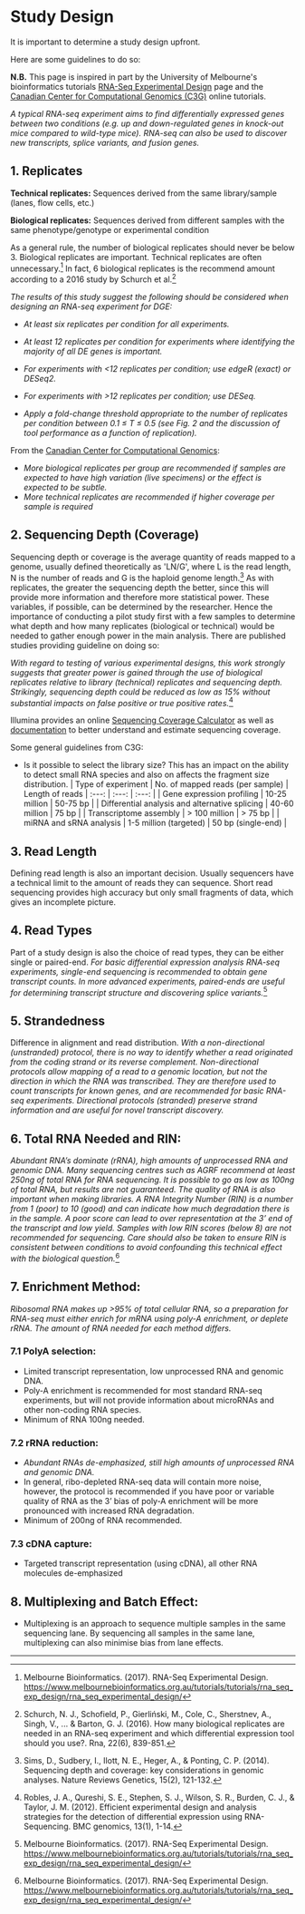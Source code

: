 # Study Design
It is important to determine a study design upfront.

Here are some guidelines to do so:

**N.B.** This page is inspired in part by the University of Melbourne's bioinformatics tutorials [RNA-Seq Experimental Design](https://www.melbournebioinformatics.org.au/tutorials/tutorials/rna_seq_exp_design/rna_seq_experimental_design/) page and the [Canadian Center for Computational Genomics (C3G)](https://www.computationalgenomics.ca/) online tutorials.

_A typical RNA-seq experiment aims to find differentially expressed genes between two conditions (e.g. up and down-regulated genes in knock-out mice compared to wild-type mice). RNA-seq can also be used to discover new transcripts, splice variants, and fusion genes._

## 1. Replicates

**Technical replicates:** Sequences derived from the same library/sample (lanes, flow cells, etc.)

**Biological replicates:** Sequences derived from different samples with the same phenotype/genotype or experimental condition

As a general rule, the number of biological replicates should never be below 3. Biological replicates are important. Technical replicates are often unnecessary.[^1] In fact, 6 biological replicates is the recommend amount according to a 2016 study by Schurch et al.[^2] 

*The results of this study suggest the following should be considered when designing an RNA-seq experiment for DGE:*

* *At least six replicates per condition for all experiments.*

* *At least 12 replicates per condition for experiments where identifying the majority of all DE genes is important.*

* *For experiments with <12 replicates per condition; use edgeR (exact) or DESeq2.*

* *For experiments with >12 replicates per condition; use DESeq.*

* *Apply a fold-change threshold appropriate to the number of replicates per condition between 0.1 ≤ T ≤ 0.5 (see Fig. 2 and the discussion of tool performance as a function of replication).*

From the [Canadian Center for Computational Genomics](https://www.computationalgenomics.ca/):
* *More biological replicates per group are recommended if
samples are expected to have high variation (live specimens) or the effect is expected to be subtle.*
* *More technical replicates are recommended if higher coverage per sample is required*

## 2. Sequencing Depth (Coverage)

Sequencing depth or coverage is the average quantity of reads mapped to a genome, usually defined theoretically as 'LN/G', where L is the read length, N is the number of reads and G is the haploid genome length.[^3] As with replicates, the greater the sequencing depth the better, since this will provide more information and therefore more statistical power. These variables, if possible, can be determined by the researcher. Hence the importance of conducting a pilot study first with a few samples to determine what depth and how many replicates (biological or technical) would be needed to gather enough power in the main analysis. There are published studies providing guideline on doing so:

*With regard to testing of various experimental designs, this work strongly suggests that greater power is gained through the use of biological replicates relative to library (technical) replicates and sequencing depth. Strikingly, sequencing depth could be reduced as low as 15% without substantial impacts on false positive or true positive rates.*[^4]

Illumina provides an online [Sequencing Coverage Calculator](https://support.illumina.com/downloads/sequencing_coverage_calculator.html) as well as [documentation](https://www.illumina.com/content/dam/illumina-marketing/documents/products/technotes/technote_coverage_calculation.pdf) to better understand and estimate sequencing coverage.

Some general guidelines from C3G:
* Is it possible to select the library size? This has an impact on the ability to detect small RNA species and also on affects the fragment size distribution.
| Type of experiment | No. of mapped reads (per sample) | Length of reads
| :---: | :---: | :---: |
| Gene expression profiling | 10-25 million | 50-75 bp |
| Differential analysis and alternative splicing | 40-60 million | 75 bp |
| Transcriptome assembly | > 100 million | > 75 bp |
| miRNA and sRNA analysis | 1-5 million (targeted) | 50 bp (single-end) |

## 3. Read Length

Defining read length is also an important decision. Usually sequencers have a technical limit to the amount of reads they can sequence. Short read sequencing provides high accuracy but only small fragments of data, which gives an incomplete picture.

## 4. Read Types

Part of a study design is also the choice of read types, they can be either single or paired-end. *For basic differential expression analysis RNA-seq experiments, single-end sequencing is recommended to obtain gene transcript counts. In more advanced experiments, paired-ends are useful for determining transcript structure and discovering splice variants.*[^1]

## 5. Strandedness
Difference in alignment and read distribution.
*With a non-directional (unstranded) protocol, there is no way to identify whether a read originated from the coding strand or its reverse complement. Non-directional protocols allow mapping of a read to a genomic location, but not the direction in which the RNA was transcribed. They are therefore used to count transcripts for known genes, and are recommended for basic RNA-seq experiments. Directional protocols (stranded) preserve strand information and are useful for novel transcript discovery.*

## 6. Total RNA Needed and RIN:
*Abundant RNA’s dominate (rRNA), high amounts of unprocessed RNA and genomic DNA. Many sequencing centres such as AGRF recommend at least 250ng of total RNA for RNA sequencing. It is possible to go as low as 100ng of total RNA, but results are not guaranteed. The quality of RNA is also important when making libraries. A RNA Integrity Number (RIN) is a number from 1 (poor) to 10 (good) and can indicate how much degradation there is in the sample. A poor score can lead to over representation at the 3’ end of the transcript and low yield. Samples with low RIN scores (below 8) are not recommended for sequencing. Care should also be taken to ensure RIN is consistent between conditions to avoid confounding this technical effect with the biological question.*[^1]

## 7. Enrichment Method:

*Ribosomal RNA makes up >95% of total cellular RNA, so a preparation for RNA-seq must either enrich for mRNA using poly-A enrichment, or deplete rRNA. The amount of RNA needed for each method differs.*

### 7.1 PolyA selection: 
* Limited transcript representation, low unprocessed RNA and genomic DNA.
* Poly-A enrichment is recommended for most standard RNA-seq experiments, but will not provide information about microRNAs and other non-coding RNA species.
* Minimum of RNA 100ng needed.

### 7.2 rRNA reduction: 
* *Abundant RNAs de-emphasized, still high amounts of unprocessed RNA and genomic DNA.*
* In general, ribo-depleted RNA-seq data will contain more noise, however, the protocol is recommended if you have poor or variable quality of RNA as the 3’ bias of poly-A enrichment will be more pronounced with increased RNA degradation.
* Minimum of 200ng of RNA recommended.

### 7.3 cDNA capture: 
* Targeted transcript representation (using cDNA), all other RNA molecules de-emphasized

## 8. Multiplexing and Batch Effect:
* Multiplexing is an approach to sequence multiple samples in the same sequencing lane. By sequencing all samples in the same lane, multiplexing can also minimise bias from lane effects.

___

[^1]: Melbourne Bioinformatics. (2017). RNA-Seq Experimental Design. https://www.melbournebioinformatics.org.au/tutorials/tutorials/rna_seq_exp_design/rna_seq_experimental_design/
[^2]: Schurch, N. J., Schofield, P., Gierliński, M., Cole, C., Sherstnev, A., Singh, V., ... & Barton, G. J. (2016). How many biological replicates are needed in an RNA-seq experiment and which differential expression tool should you use?. Rna, 22(6), 839-851.
[^3]: Sims, D., Sudbery, I., Ilott, N. E., Heger, A., & Ponting, C. P. (2014). Sequencing depth and coverage: key considerations in genomic analyses. Nature Reviews Genetics, 15(2), 121-132.
[^4]: Robles, J. A., Qureshi, S. E., Stephen, S. J., Wilson, S. R., Burden, C. J., & Taylor, J. M. (2012). Efficient experimental design and analysis strategies for the detection of differential expression using RNA-Sequencing. BMC genomics, 13(1), 1-14.
[^5]: Robles, J. A., Qureshi, S. E., Stephen, S. J., Wilson, S. R., Burden, C. J., & Taylor, J. M. (2012). Efficient experimental design and analysis strategies for the detection of differential expression using RNA-Sequencing. BMC genomics, 13(1), 1-14.
